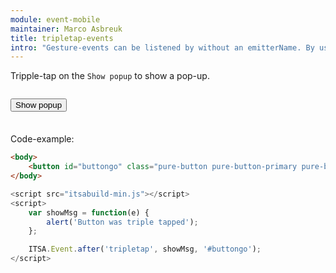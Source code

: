 ```yaml
---
module: event-mobile
maintainer: Marco Asbreuk
title: tripletap-events
intro: "Gesture-events can be listened by without an emitterName. By using the `filter`-argument you specify which node to listen to. Because the filter (selector) is a String, we can pass it as 3rd parameter."
---
```


<style type="text/css">
    #addbtn-container {
        margin: 2em 0;
        min-height: 2em;
    }
</style>

Tripple-tap on the `Show popup` to show a pop-up.

<div id="addbtn-container">
    <button id="buttongo" class="pure-button pure-button-primary pure-button-bordered">Show popup</button>
</div>

Code-example:

```html
<body>
    <button id="buttongo" class="pure-button pure-button-primary pure-button-bordered">Show popup</button>
</body>
```

```js
<script src="itsabuild-min.js"></script>
<script>
    var showMsg = function(e) {
        alert('Button was triple tapped');
    };

    ITSA.Event.after('tripletap', showMsg, '#buttongo');
</script>
```


<script src="../../dist/itsabuild-min.js"></script>
<script>
    var showMsg = function(e) {
        alert('Button was triple tapped');
    };

    ITSA.Event.after('tripletap', showMsg, '#buttongo');
</script>
